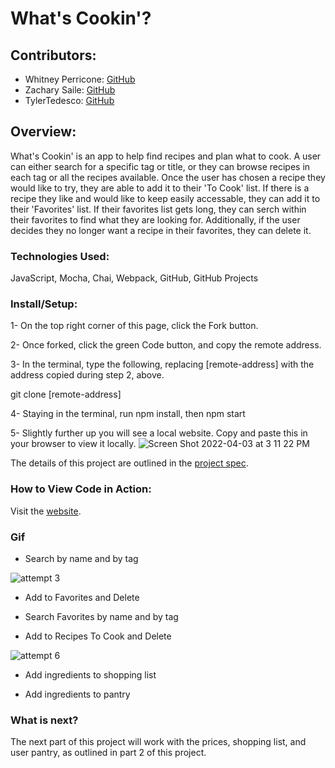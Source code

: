 # What's Cookin'?

## Contributors:
- Whitney Perricone: [GitHub](https://github.com/Wperricone)
- Zachary Saile: [GitHub](https://github.com/zwsaile)
- TylerTedesco: [GitHub](https://github.com/sted1994)


## Overview:
What's Cookin' is an app to help find recipes and plan what to cook. A user can either search for a specific tag or title, or they can browse recipes in each tag or all the recipes available. Once the user has chosen a recipe they would like to try, they are able to add it to their 'To Cook' list. If there is a recipe they like and would like to keep easily accessable, they can add it to their 'Favorites' list. If their favorites list gets long, they can serch within their favorites to find what they are looking for. Additionally, if the user decides they no longer want a recipe in their favorites, they can delete it.

### Technologies Used:
JavaScript, Mocha, Chai, Webpack, GitHub, GitHub Projects

### Install/Setup:
1- On the top right corner of this page, click the Fork button.

2- Once forked, click the green Code button, and copy the remote address.

3- In the terminal, type the following, replacing [remote-address] with the address copied during step 2, above.

git clone [remote-address]

4- Staying in the terminal, run npm install, then npm start

5- Slightly further up you will see a local website. Copy and paste this in your browser to view it locally.
![Screen Shot 2022-04-03 at 3 11 22 PM](https://user-images.githubusercontent.com/96502923/161448949-8ffe34ab-41c2-4958-a1ba-27037ba10aaa.png)


The details of this project are outlined in the <a href="https://frontend.turing.edu/projects/What%27sCookin-PartOne.html" target="\__blank">project spec</a>.

### How to View Code in Action:
Visit the [website](https://sted1994.github.io/whats-cookin-starter-kit/).

### Gif
- Search by name and by tag

![attempt 3](https://user-images.githubusercontent.com/96502923/161652561-b98a927f-e50a-4941-8239-77fdfe8a2a86.gif)

- Add to Favorites and Delete



- Search Favorites by name and by tag



- Add to Recipes To Cook and Delete

![attempt 6](https://user-images.githubusercontent.com/96502923/161652947-bafcacb6-45e5-4551-be50-96a37fb78a51.gif)

- Add ingredients to shopping list



- Add ingredients to pantry



### What is next?
The next part of this project will work with the prices, shopping list, and user pantry, as outlined in part 2 of this project.
